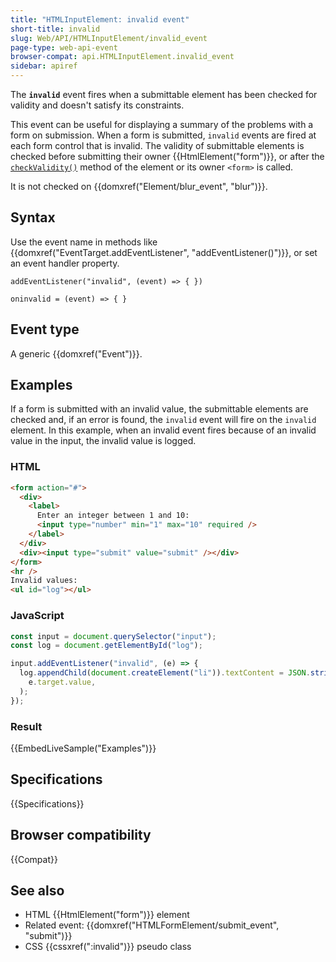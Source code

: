 ```yaml
---
title: "HTMLInputElement: invalid event"
short-title: invalid
slug: Web/API/HTMLInputElement/invalid_event
page-type: web-api-event
browser-compat: api.HTMLInputElement.invalid_event
sidebar: apiref
---
```


The **`invalid`** event fires when a submittable element has been checked for validity and doesn't satisfy its constraints.

This event can be useful for displaying a summary of the problems with a form on submission. When a form is submitted, `invalid` events are fired at each form control that is invalid. The validity of submittable elements is checked before submitting their owner {{HtmlElement("form")}}, or after the [`checkValidity()`](/en-US/docs/Web/API/HTMLInputElement/checkValidity) method of the element or its owner `<form>` is called.

It is not checked on {{domxref("Element/blur_event", "blur")}}.

## Syntax

Use the event name in methods like {{domxref("EventTarget.addEventListener", "addEventListener()")}}, or set an event handler property.

```js-nolint
addEventListener("invalid", (event) => { })

oninvalid = (event) => { }
```

## Event type

A generic {{domxref("Event")}}.

## Examples

If a form is submitted with an invalid value, the submittable elements are checked and, if an error is found, the `invalid` event will fire on the `invalid` element. In this example, when an invalid event fires because of an invalid value in the input, the invalid value is logged.

### HTML

```html
<form action="#">
  <div>
    <label>
      Enter an integer between 1 and 10:
      <input type="number" min="1" max="10" required />
    </label>
  </div>
  <div><input type="submit" value="submit" /></div>
</form>
<hr />
Invalid values:
<ul id="log"></ul>
```

### JavaScript

```js
const input = document.querySelector("input");
const log = document.getElementById("log");

input.addEventListener("invalid", (e) => {
  log.appendChild(document.createElement("li")).textContent = JSON.stringify(
    e.target.value,
  );
});
```

### Result

{{EmbedLiveSample("Examples")}}

## Specifications

{{Specifications}}

## Browser compatibility

{{Compat}}

## See also

- HTML {{HtmlElement("form")}} element
- Related event: {{domxref("HTMLFormElement/submit_event", "submit")}}
- CSS {{cssxref(":invalid")}} pseudo class
